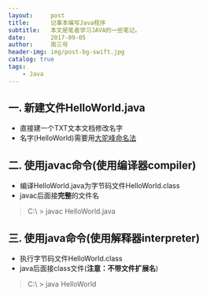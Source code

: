 ```yaml
---
layout:     post
title:      记事本编写Java程序
subtitle:   本文是笔者学习JAVA的一些笔记。
date:       2017-09-05
author:     南三号
header-img: img/post-bg-swift.jpg
catalog: true
tags:
    - Java
---
```


## 一. 新建文件HelloWorld.java
- 直接建一个TXT文本文档修改名字
- 名字(HelloWorld)需要用[大驼峰命名法](https://nansanhao.github.io/2017/08/23/JAVA%E5%AD%A6%E4%B9%A0%E4%B9%8B%E8%A7%84%E8%8C%83%E7%AF%87-%E4%B8%80/)
## 二. 使用javac命令(使用编译器compiler)
- 编译HelloWorld.java为字节码文件HelloWorld.class
- javac后面接**完整**的文件名

> C:\ > javac HelloWorld.java

## 三. 使用java命令(使用解释器interpreter)
- 执行字节码文件HelloWorld.class
- java后面接class文件(**注意：不带文件扩展名**)
> C:\ > java HelloWorld

